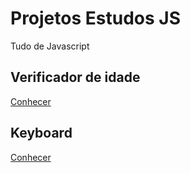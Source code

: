 # Projetos Estudos JS
 Tudo de Javascript


## Verificador de idade 
<a href="https://marclipe.github.io/marcscript-/Verificador-de-Idade/modelo.html" target="_blank">Conhecer</a> 

## Keyboard 
<a href="https://marclipe.github.io/marcscript-/keyboard/" target="_blank">Conhecer</a>


